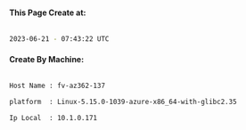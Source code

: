 
   
#### This Page Create at:

```bash

2023-06-21 - 07:43:22 UTC

```

#### Create By Machine:

```bash

Host Name : fv-az362-137

platform  : Linux-5.15.0-1039-azure-x86_64-with-glibc2.35

Ip Local  : 10.1.0.171

```

